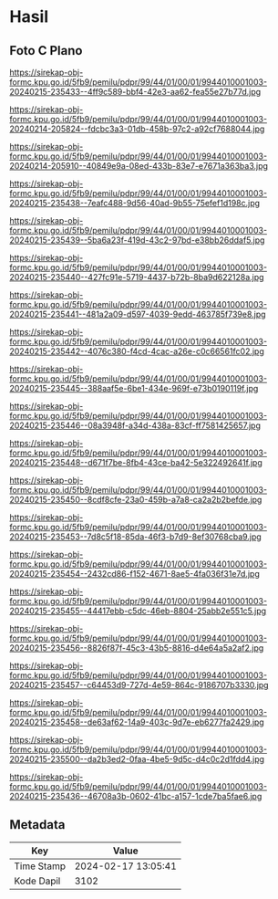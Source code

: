 # Hasil

## Foto C Plano

https://sirekap-obj-formc.kpu.go.id/5fb9/pemilu/pdpr/99/44/01/00/01/9944010001003-20240215-235433--4ff9c589-bbf4-42e3-aa62-fea55e27b77d.jpg

https://sirekap-obj-formc.kpu.go.id/5fb9/pemilu/pdpr/99/44/01/00/01/9944010001003-20240214-205824--fdcbc3a3-01db-458b-97c2-a92cf7688044.jpg

https://sirekap-obj-formc.kpu.go.id/5fb9/pemilu/pdpr/99/44/01/00/01/9944010001003-20240214-205910--40849e9a-08ed-433b-83e7-e7671a363ba3.jpg

https://sirekap-obj-formc.kpu.go.id/5fb9/pemilu/pdpr/99/44/01/00/01/9944010001003-20240215-235438--7eafc488-9d56-40ad-9b55-75efef1d198c.jpg

https://sirekap-obj-formc.kpu.go.id/5fb9/pemilu/pdpr/99/44/01/00/01/9944010001003-20240215-235439--5ba6a23f-419d-43c2-97bd-e38bb26ddaf5.jpg

https://sirekap-obj-formc.kpu.go.id/5fb9/pemilu/pdpr/99/44/01/00/01/9944010001003-20240215-235440--427fc91e-5719-4437-b72b-8ba9d622128a.jpg

https://sirekap-obj-formc.kpu.go.id/5fb9/pemilu/pdpr/99/44/01/00/01/9944010001003-20240215-235441--481a2a09-d597-4039-9edd-463785f739e8.jpg

https://sirekap-obj-formc.kpu.go.id/5fb9/pemilu/pdpr/99/44/01/00/01/9944010001003-20240215-235442--4076c380-f4cd-4cac-a26e-c0c66561fc02.jpg

https://sirekap-obj-formc.kpu.go.id/5fb9/pemilu/pdpr/99/44/01/00/01/9944010001003-20240215-235445--388aaf5e-6be1-434e-969f-e73b0190119f.jpg

https://sirekap-obj-formc.kpu.go.id/5fb9/pemilu/pdpr/99/44/01/00/01/9944010001003-20240215-235446--08a3948f-a34d-438a-83cf-ff7581425657.jpg

https://sirekap-obj-formc.kpu.go.id/5fb9/pemilu/pdpr/99/44/01/00/01/9944010001003-20240215-235448--d671f7be-8fb4-43ce-ba42-5e322492641f.jpg

https://sirekap-obj-formc.kpu.go.id/5fb9/pemilu/pdpr/99/44/01/00/01/9944010001003-20240215-235450--8cdf8cfe-23a0-459b-a7a8-ca2a2b2befde.jpg

https://sirekap-obj-formc.kpu.go.id/5fb9/pemilu/pdpr/99/44/01/00/01/9944010001003-20240215-235453--7d8c5f18-85da-46f3-b7d9-8ef30768cba9.jpg

https://sirekap-obj-formc.kpu.go.id/5fb9/pemilu/pdpr/99/44/01/00/01/9944010001003-20240215-235454--2432cd86-f152-4671-8ae5-4fa036f31e7d.jpg

https://sirekap-obj-formc.kpu.go.id/5fb9/pemilu/pdpr/99/44/01/00/01/9944010001003-20240215-235455--44417ebb-c5dc-46eb-8804-25abb2e551c5.jpg

https://sirekap-obj-formc.kpu.go.id/5fb9/pemilu/pdpr/99/44/01/00/01/9944010001003-20240215-235456--8826f87f-45c3-43b5-8816-d4e64a5a2af2.jpg

https://sirekap-obj-formc.kpu.go.id/5fb9/pemilu/pdpr/99/44/01/00/01/9944010001003-20240215-235457--c64453d9-727d-4e59-864c-9186707b3330.jpg

https://sirekap-obj-formc.kpu.go.id/5fb9/pemilu/pdpr/99/44/01/00/01/9944010001003-20240215-235458--de63af62-14a9-403c-9d7e-eb6277fa2429.jpg

https://sirekap-obj-formc.kpu.go.id/5fb9/pemilu/pdpr/99/44/01/00/01/9944010001003-20240215-235500--da2b3ed2-0faa-4be5-9d5c-d4c0c2d1fdd4.jpg

https://sirekap-obj-formc.kpu.go.id/5fb9/pemilu/pdpr/99/44/01/00/01/9944010001003-20240215-235436--46708a3b-0602-41bc-a157-1cde7ba5fae6.jpg


## Metadata

| Key        | Value               |
| ---------- | ------------------- |
| Time Stamp | 2024-02-17 13:05:41 |
| Kode Dapil | 3102                |



